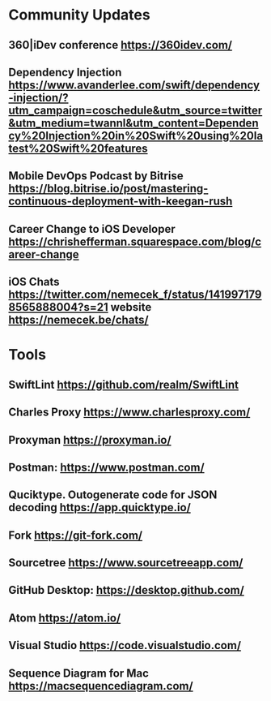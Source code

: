 # Community Updates

## 360|iDev conference https://360idev.com/

## Dependency Injection https://www.avanderlee.com/swift/dependency-injection/?utm_campaign=coschedule&utm_source=twitter&utm_medium=twannl&utm_content=Dependency%20Injection%20in%20Swift%20using%20latest%20Swift%20features

## Mobile DevOps Podcast by Bitrise https://blog.bitrise.io/post/mastering-continuous-deployment-with-keegan-rush

## Career Change to iOS Developer https://chrishefferman.squarespace.com/blog/career-change

## iOS Chats https://twitter.com/nemecek_f/status/1419971798565888004?s=21 website https://nemecek.be/chats/

# Tools

## SwiftLint https://github.com/realm/SwiftLint

## Charles Proxy https://www.charlesproxy.com/

## Proxyman https://proxyman.io/

## Postman: https://www.postman.com/

## Quciktype. Outogenerate code for JSON decoding https://app.quicktype.io/

## Fork https://git-fork.com/

## Sourcetree https://www.sourcetreeapp.com/

## GitHub Desktop: https://desktop.github.com/

## Atom https://atom.io/

## Visual Studio https://code.visualstudio.com/

## Sequence Diagram for Mac https://macsequencediagram.com/
